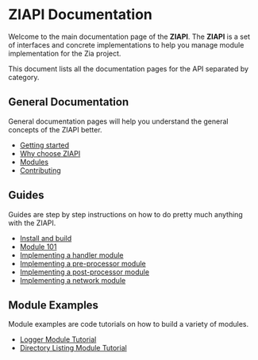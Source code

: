 # ZIAPI Documentation

Welcome to the main documentation page of the **ZIAPI**. The **ZIAPI** is a set of interfaces and concrete implementations to help you manage module implementation for the Zia project.

This document lists all the documentation pages for the API separated by category.

## General Documentation

General documentation pages will help you understand the general concepts of the ZIAPI better.

- [Getting started](general/GETTING_STARTED.md)
- [Why choose ZIAPI](general/MODULES.md)
- [Modules](general/MODULES.md)
- [Contributing](general/CONTRIBUTING.md)

## Guides

Guides are step by step instructions on how to do pretty much anything with the ZIAPI.

- [Install and build](guides/INSTALL_AND_BUILD.md.md)
- [Module 101](guides/MODULES_101.md)
- [Implementing a handler module](guides/IMPLEMENT_HANDLER.md)
- [Implementing a pre-processor module](guides/IMPLEMENT_PREPROCESSOR.md)
- [Implementing a post-processor module](guides/IMPLEMENT_POSTPROCESSOR.md)
- [Implementing a network module](guides/IMPLEMENT_NETWORK.md)

## Module Examples

Module examples are code tutorials on how to build a variety of modules.

- [Logger Module Tutorial](examples/LOGGER.md)
- [Directory Listing Module Tutorial](examples/DIRECTORY_LISTING.md)
